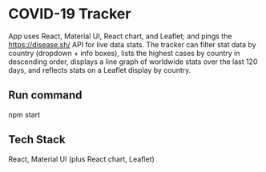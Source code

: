 # COVID-19 Tracker

App uses React, Material UI, React chart, and Leaflet; and pings the https://disease.sh/ API for live data stats. The tracker can filter stat data by country (dropdown + info boxes), lists the highest cases by country in descending order, displays a line graph of worldwide stats over the last 120 days, and reflects stats on a Leaflet display by country.


## Run command
npm start

## Tech Stack
React, Material UI (plus React chart, Leaflet)


